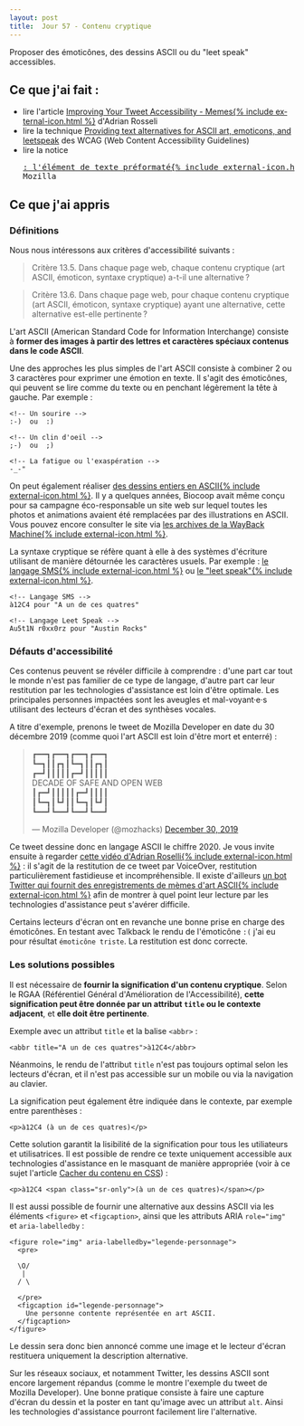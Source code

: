 ```yaml
---
layout: post
title:  Jour 57 - Contenu cryptique
---
```


Proposer des émoticônes, des dessins ASCII ou du "leet speak" accessibles.

## Ce que j'ai fait :
- lire l'article <a href="https://adrianroselli.com/2018/01/improving-your-tweet-accessibility.html#Memes" lang="en" hreflang="en">Improving Your Tweet Accessibility - Memes{% include external-icon.html %}</a> d'Adrian Rosseli
- lire la technique <a href="https://www.w3.org/TR/2010/NOTE-WCAG20-TECHS-20101014/H86#H86-ex3" lang="en" hreflang="en">Providing text alternatives for ASCII art, emoticons, and leetspeak</a> des WCAG (<span lang="en">Web Content Accessibility Guidelines</span>)
- lire la notice <a href="https://developer.mozilla.org/fr/docs/Web/HTML/Element/pre"><pre> : l'élément de texte préformaté{% include external-icon.html %}</a> de Mozilla

## Ce que j'ai appris
### Définitions
Nous nous intéressons aux critères d'accessibilité suivants :

> Critère 13.5. Dans chaque page web, chaque contenu cryptique (art ASCII, émoticon, syntaxe cryptique) a-t-il une alternative ?

> Critère 13.6. Dans chaque page web, pour chaque contenu cryptique (art ASCII, émoticon, syntaxe cryptique) ayant une alternative, cette alternative est-elle pertinente ?

L'art ASCII (<span lang="en">American Standard Code for Information Interchange</span>) consiste à **former des images à partir des lettres et caractères spéciaux contenus dans le code ASCII**.

Une des approches les plus simples de l'art ASCII consiste à combiner 2 ou 3 caractères pour exprimer une émotion en texte. Il s'agit des émoticônes, qui peuvent se lire comme du texte ou en penchant légèrement la tête à gauche. Par exemple :

```
<!-- Un sourire -->
:-)  ou  :)

<!-- Un clin d'oeil -->
;-)  ou  ;)

<!-- La fatigue ou l'exaspération -->
-_-"
```

On peut également réaliser <a href="https://fr.wikipedia.org/wiki/Art_ASCII#/media/Fichier:WP_logo_ASCII_art_7857_chars.png">des dessins entiers en ASCII{% include external-icon.html %}</a>. Il y a quelques années, Biocoop avait même conçu pour sa campagne éco-responsable un site web sur lequel toutes les photos et animations avaient été remplacées par des illustrations en ASCII. Vous pouvez encore consulter le site via <a href="https://web.archive.org/web/20170703190110/http://www.lacampagneresponsable.fr/" hreflang="en">les archives de la WayBack Machine{% include external-icon.html %}</a>.

La syntaxe cryptique se réfère quant à elle à des systèmes d'écriture utilisant de manière détournée les caractères usuels. Par exemple : <a href="https://fr.wikipedia.org/wiki/Langage_SMS">le langage SMS{% include external-icon.html %}</a> ou <a href="https://fr.wikipedia.org/wiki/Leet_speak">le "leet speak"{% include external-icon.html %}</a>.

```
<!-- Langage SMS -->
à12C4 pour "A un de ces quatres"

<!-- Langage Leet Speak -->
Au5t1N r0xx0rz pour "Austin Rocks"
```

### Défauts d'accessibilité
Ces contenus peuvent se révéler difficile à comprendre : d'une part car tout le monde n'est pas familier de ce type de langage, d'autre part car leur restitution par les technologies d'assistance est loin d'être optimale. Les principales personnes impactées sont les aveugles et mal-voyant·e·s utilisant des lecteurs d'écran et des synthèses vocales.

A titre d'exemple, prenons le tweet de Mozilla Developer en date du 30 décembre 2019 (comme quoi l'art ASCII est loin d'être mort et enterré) :

<blockquote class="twitter-tweet"><p lang="en" dir="ltr">┏━━┓┏━━┓┏━━┓┏━━┓<br>┗━┓┃┃┏┓┃┗━┓┃┃┏┓┃<br>┏━┛┃┃┃┃┃┏━┛┃┃┃┃┃<br> DECADE OF SAFE AND OPEN WEB <br>┃┏━┛┃┃┃┃┃┏━┛┃┃┃┃<br>┃┗━┓┃┗┛┃┃┗━┓┃┗┛┃<br>┗━━┛┗━━┛┗━━┛┗━━┛</p>&mdash; Mozilla Developer (@mozhacks) <a href="https://twitter.com/mozhacks/status/1211607150830723073?ref_src=twsrc%5Etfw">December 30, 2019</a></blockquote> <script async src="https://platform.twitter.com/widgets.js" charset="utf-8"></script>

Ce tweet dessine donc en langage ASCII le chiffre 2020. Je vous invite ensuite à regarder <a href="https://adrianroselli.com/wp-content/uploads/2018/01/2020-meme_VO-Safari-macOS.mp4" hreflang="en">cette vidéo d'Adrian Roselli{% include external-icon.html %}</a> : il s'agit de la restitution de ce tweet par VoiceOver, restitution particulièrement fastidieuse et incompréhensible. Il existe d'ailleurs <a href="https://twitter.com/asciiArtHelpBot" hreflang="en">un bot Twitter qui fournit des enregistrements de mèmes d'art ASCII{% include external-icon.html %}</a> afin de montrer à quel point leur lecture par les technologies d'assistance peut s'avérer difficile.

Certains lecteurs d'écran ont en revanche une bonne prise en charge des émoticônes. En testant avec Talkback le rendu de l'émoticône `:(` j'ai eu pour résultat `émoticône triste`. La restitution est donc correcte.

### Les solutions possibles
Il est nécessaire de **fournir la signification d'un contenu cryptique**. Selon le RGAA (Référentiel Général d'Amélioration de l'Accessibilité), **cette signification peut être donnée par un attribut `title` ou le contexte adjacent**, et **elle doit être pertinente**.

Exemple avec un attribut `title` et la balise `<abbr>` :
```
<abbr title="A un de ces quatres">à12C4</abbr>
```

Néanmoins, le rendu de l'attribut `title` n'est pas toujours optimal selon les lecteurs d'écran, et il n'est pas accessible sur un mobile ou via la navigation au clavier.

La signification peut également être indiquée dans le contexte, par exemple entre parenthèses :

```
<p>à12C4 (à un de ces quatres)</p>
```

Cette solution garantit la lisibilité de la signification pour tous les utiliateurs et utilisatrices. Il est possible de rendre ce texte uniquement accessible aux technologies d'assistance en le masquant de manière appropriée (voir à ce sujet l'article <a href="/100daysofa11y-day46/">Cacher du contenu en CSS</a>) :

```
<p>à12C4 <span class="sr-only">(à un de ces quatres)</span></p>
```

Il est aussi possible de fournir une alternative aux dessins ASCII via les éléments `<figure>` et `<figcaption>`, ainsi que les attributs ARIA `role="img"` et `aria-labelledby` :

```
<figure role="img" aria-labelledby="legende-personnage">
  <pre>

  \O/
   |
  / \

  </pre>
  <figcaption id="legende-personnage">
    Une personne contente représentée en art ASCII.
  </figcaption>
</figure>
```

Le dessin sera donc bien annoncé comme une image et le lecteur d'écran restituera uniquement la description alternative.

Sur les réseaux sociaux, et notamment Twitter, les dessins ASCII sont encore largement répandus (comme le montre l'exemple du tweet de Mozilla Developer). Une bonne pratique consiste à faire une capture d'écran du dessin et la poster en tant qu'image avec un attribut `alt`. Ainsi les technologies d'assistance pourront facilement lire l'alternative.